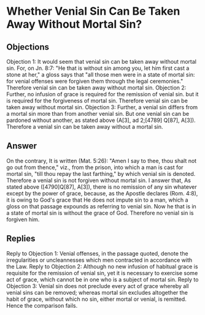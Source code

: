 # Whether Venial Sin Can Be Taken Away Without Mortal Sin?
## Objections
Objection 1: It would seem that venial sin can be taken away without mortal sin. For, on Jn. 8:7: "He that is without sin among you, let him first cast a stone at her," a gloss says that "all those men were in a state of mortal sin: for venial offenses were forgiven them through the legal ceremonies." Therefore venial sin can be taken away without mortal sin.
Objection 2: Further, no infusion of grace is required for the remission of venial sin. but it is required for the forgiveness of mortal sin. Therefore venial sin can be taken away without mortal sin.
Objection 3: Further, a venial sin differs from a mortal sin more than from another venial sin. But one venial sin can be pardoned without another, as stated above (A[3], ad 2;[4789] Q[87], A[3]). Therefore a venial sin can be taken away without a mortal sin.
## Answer
On the contrary, It is written (Mat. 5:26): "Amen I say to thee, thou shalt not go out from thence," viz., from the prison, into which a man is cast for mortal sin, "till thou repay the last farthing," by which venial sin is denoted. Therefore a venial sin is not forgiven without mortal sin.
I answer that, As stated above ([4790]Q[87], A[3]), there is no remission of any sin whatever except by the power of grace, because, as the Apostle declares (Rom. 4:8), it is owing to God's grace that He does not impute sin to a man, which a gloss on that passage expounds as referring to venial sin. Now he that is in a state of mortal sin is without the grace of God. Therefore no venial sin is forgiven him.
## Replies
Reply to Objection 1: Venial offenses, in the passage quoted, denote the irregularities or uncleannesses which men contracted in accordance with the Law.
Reply to Objection 2: Although no new infusion of habitual grace is requisite for the remission of venial sin, yet it is necessary to exercise some act of grace, which cannot be in one who is a subject of mortal sin.
Reply to Objection 3: Venial sin does not preclude every act of grace whereby all venial sins can be removed; whereas mortal sin excludes altogether the habit of grace, without which no sin, either mortal or venial, is remitted. Hence the comparison fails.